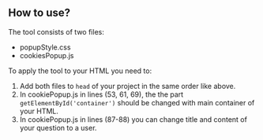 ## How to use?
         
The tool consists of two files: 
  - popupStyle.css
  - cookiesPopup.js 
  
To apply the tool to your HTML you need to:
1. Add both files to ```head``` of your project in the same order like above. 
2. In cookiePopup.js in lines (53, 61, 69), the the part  ```getElementById('container')``` should be changed with 
  main container of your HTML. 
3. In cookiePopup.js in lines (87-88) you can change title and content of your question to a user.
